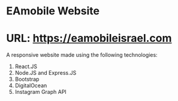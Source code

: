 # EAmobile Website
# URL: https://eamobileisrael.com


A responsive website made using the following technologies: 
1) React.JS
2) Node.JS and Express.JS
3) Bootstrap
4) DigitalOcean
5) Instagram Graph API
